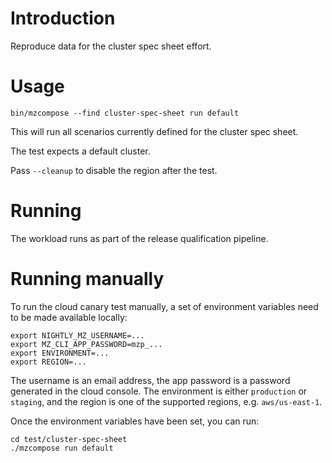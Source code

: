 # Introduction

Reproduce data for the cluster spec sheet effort.

# Usage

`bin/mzcompose --find cluster-spec-sheet run default`

This will run all scenarios currently defined for the cluster spec sheet.

The test expects a default cluster.

Pass `--cleanup` to disable the region after the test.

# Running

The workload runs as part of the release qualification pipeline.

# Running manually

To run the cloud canary test manually, a set of environment variables need to be made available locally:

```
export NIGHTLY_MZ_USERNAME=...
export MZ_CLI_APP_PASSWORD=mzp_...
export ENVIRONMENT=...
export REGION=...
```

The username is an email address, the app password is a password generated in the cloud console.
The environment is either `production` or `staging`, and the region is one of the supported regions, e.g. `aws/us-east-1`.

Once the environment variables have been set, you can run:

```
cd test/cluster-spec-sheet
./mzcompose run default
```
